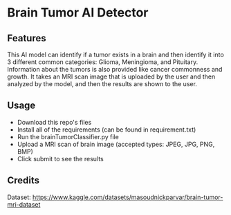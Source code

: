 # Brain Tumor AI Detector 
## Features
This AI model can identify if a tumor exists in a brain and then identify it into 3 different common categories: Glioma, Meningioma, and Pituitary. Information about the tumors is also provided like cancer commonness and growth. It takes an MRI scan image that is uploaded by the user and then analyzed by the model, and then the results are shown to the user. 

## Usage 
- Download this repo's files
- Install all of the requirements (can be found in requirement.txt) 
- Run the brainTumorClassifier.py file
- Upload a MRI scan of brain image (accepted types: JPEG, JPG, PNG, BMP)
- Click submit to see the results

## Credits
Dataset: https://www.kaggle.com/datasets/masoudnickparvar/brain-tumor-mri-dataset
